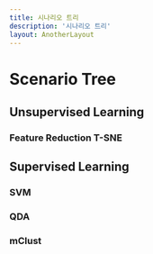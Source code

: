 ```yaml
---
title: 시나리오 트리
description: '시나리오 트리'
layout: AnotherLayout
---
```


<script>
export default {
  data () {
      return {
        main: [
            {name: "ESS Prediction", desc:'', link:"/ESS"},
            {name: "ESS Scenario Tree", desc:'', link:"/ST"},
            {name: "PV Aggregation", desc:'', link:"/PV"},
            {name: "Source code", desc:'', link:"/source"}
            
          ]
      }
  }
}
</script>

<cust2 :issues='main' :desc="desc"/>

# Scenario Tree

## Unsupervised Learning

### Feature Reduction T-SNE
### 

## Supervised Learning

### SVM

### QDA

### mClust

